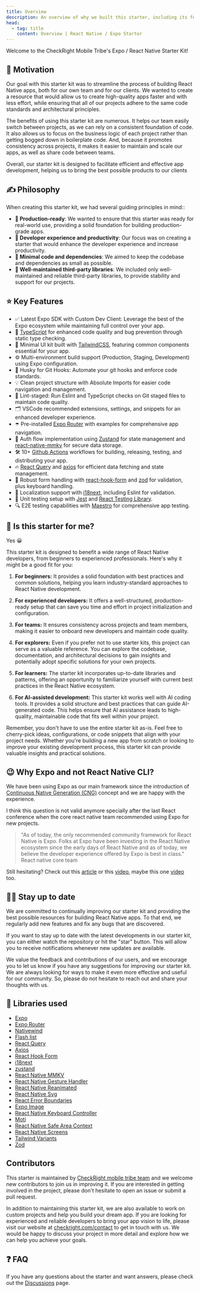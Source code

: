 ```yaml
---
title: Overview
description: An overview of why we built this starter, including its features, the libraries used, and more.
head:
  - tag: title
    content: Overview | React Native / Expo Starter
---
```


Welcome to the CheckRight Mobile Tribe's Expo / React Native Starter Kit!

## 🚀 Motivation

Our goal with this starter kit was to streamline the process of building React Native apps, both for our own team and for our clients. We wanted to create a resource that would allow us to create high-quality apps faster and with less effort, while ensuring that all of our projects adhere to the same code standards and architectural principles.

The benefits of using this starter kit are numerous. It helps our team easily switch between projects, as we can rely on a consistent foundation of code. It also allows us to focus on the business logic of each project rather than getting bogged down in boilerplate code. And, because it promotes consistency across projects, it makes it easier to maintain and scale our apps, as well as share code between teams.

Overall, our starter kit is designed to facilitate efficient and effective app development, helping us to bring the best possible products to our clients

## ✍️ Philosophy

When creating this starter kit, we had several guiding principles in mind::

- **🚀 Production-ready**: We wanted to ensure that this starter was ready for real-world use, providing a solid foundation for building production-grade apps.
- **🥷 Developer experience and productivity**: Our focus was on creating a starter that would enhance the developer experience and increase productivity.
- **🧩 Minimal code and dependencies**: We aimed to keep the codebase and dependencies as small as possible.
- **💪 Well-maintained third-party libraries**: We included only well-maintained and reliable third-party libraries, to provide stability and support for our projects.

## ⭐ Key Features

- ✅ Latest Expo SDK with Custom Dev Client: Leverage the best of the Expo ecosystem while maintaining full control over your app.
- 🎉 [TypeScript](https://www.typescriptlang.org/) for enhanced code quality and bug prevention through static type checking.
- 💅 Minimal UI kit built with [TailwindCSS](https://www.nativewind.dev/), featuring common components essential for your app.
- ⚙️ Multi-environment build support (Production, Staging, Development) using Expo configuration.
- 🦊 Husky for Git Hooks: Automate your git hooks and enforce code standards.
- 💡 Clean project structure with Absolute Imports for easier code navigation and management.
- 🚫 Lint-staged: Run Eslint and TypeScript checks on Git staged files to maintain code quality.
- 🗂 VSCode recommended extensions, settings, and snippets for an enhanced developer experience.
- ☂️ Pre-installed [Expo Router](https://docs.expo.dev/router/introduction/) with examples for comprehensive app navigation.
- 💫 Auth flow implementation using [Zustand](https://github.com/pmndrs/zustand) for state management and [react-native-mmkv](https://github.com/mrousavy/react-native-mmkv) for secure data storage.
- 🛠 10+ [Github Actions](https://github.com/features/actions) workflows for building, releasing, testing, and distributing your app.
- 🔥 [React Query](https://react-query.tanstack.com/) and [axios](https://github.com/axios/axios) for efficient data fetching and state management.
- 🧵 Robust form handling with [react-hook-form](https://react-hook-form.com/) and [zod](https://github.com/colinhacks/zod) for validation, plus keyboard handling.
- 🎯 Localization support with [i18next](https://www.i18next.com/), including Eslint for validation.
- 🧪 Unit testing setup with [Jest](https://jestjs.io/) and [React Testing Library](https://testing-library.com/docs/react-testing-library/intro/).
- 🔍 E2E testing capabilities with [Maestro](https://maestro.mobile.dev/) for comprehensive app testing.

## 🤔 Is this starter for me?

Yes 😀

This starter kit is designed to benefit a wide range of React Native developers, from beginners to experienced professionals. Here's why it might be a good fit for you:

1. **For beginners:** It provides a solid foundation with best practices and common solutions, helping you learn industry-standard approaches to React Native development.

2. **For experienced developers:** It offers a well-structured, production-ready setup that can save you time and effort in project initialization and configuration.

3. **For teams:** It ensures consistency across projects and team members, making it easier to onboard new developers and maintain code quality.

4. **For explorers:** Even if you prefer not to use starter kits, this project can serve as a valuable reference. You can explore the codebase, documentation, and architectural decisions to gain insights and potentially adopt specific solutions for your own projects.

5. **For learners:** The starter kit incorporates up-to-date libraries and patterns, offering an opportunity to familiarize yourself with current best practices in the React Native ecosystem.

6. **For AI-assisted development:** This starter kit works well with AI coding tools. It provides a solid structure and best practices that can guide AI-generated code. This helps ensure that AI assistance leads to high-quality, maintainable code that fits well within your project.

Remember, you don't have to use the entire starter kit as-is. Feel free to cherry-pick ideas, configurations, or code snippets that align with your project needs. Whether you're building a new app from scratch or looking to improve your existing development process, this starter kit can provide valuable insights and practical solutions.

## 😉 Why Expo and not React Native CLI?

We have been using Expo as our main framework since the introduction of [Continuous Native Generation (CNG)](https://docs.expo.dev/workflow/continuous-native-generation/) concept and we are happy with the experience.

I think this question is not valid anymore specially after the last React conference when the core react native team recommended using Expo for new projects.

> "As of today, the only recommended community framework for React Native is Expo. Folks at Expo have been investing in the React Native ecosystem since the early days of React Native and as of today, we believe the developer experience offered by Expo is best in class." React native core team

Still hesitating? Check out this [article](https://reactnative.dev/blog/2024/06/25/use-a-framework-to-build-react-native-apps) or this [video](https://www.youtube.com/watch?v=lifGTznLBcw), maybe this one [video](https://www.youtube.com/watch?v=ek_IdGC0G80) too.

## 🧑‍💻 Stay up to date

We are committed to continually improving our starter kit and providing the best possible resources for building React Native apps. To that end, we regularly add new features and fix any bugs that are discovered.

If you want to stay up to date with the latest developments in our starter kit, you can either watch the repository or hit the "star" button. This will allow you to receive notifications whenever new updates are available.

We value the feedback and contributions of our users, and we encourage you to let us know if you have any suggestions for improving our starter kit. We are always looking for ways to make it even more effective and useful for our community. So, please do not hesitate to reach out and share your thoughts with us.

<!-- add a gif image here  -->

## 💎 Libraries used

- [Expo](https://docs.expo.io/)
- [Expo Router](https://docs.expo.dev/router/introduction/)
- [Nativewind](https://www.nativewind.dev/v4/overview)
- [Flash list](https://github.com/Shopify/flash-list)
- [React Query](https://tanstack.com/query/v4)
- [Axios](https://axios-http.com/docs/intro)
- [React Hook Form](https://react-hook-form.com/)
- [i18next](https://www.i18next.com/)
- [zustand](https://github.com/pmndrs/zustand)
- [React Native MMKV](https://github.com/mrousavy/react-native-mmkv)
- [React Native Gesture Handler](https://docs.swmansion.com/react-native-gesture-handler/docs/)
- [React Native Reanimated](https://docs.swmansion.com/react-native-reanimated/docs/)
- [React Native Svg](https://github.com/software-mansion/react-native-svg)
- [React Error Boundaries](https://github.com/bvaughn/react-error-boundary)
- [Expo Image](https://docs.expo.dev/versions/unversioned/sdk/image/)
- [React Native Keyboard Controller](https://github.com/kirillzyusko/react-native-keyboard-controller)
- [Moti](https://moti.fyi/)
- [React Native Safe Area Context](https://github.com/th3rdwave/react-native-safe-area-context)
- [React Native Screens](https://github.com/software-mansion/react-native-screens)
- [Tailwind Variants](https://www.tailwind-variants.org/)
- [Zod](https://zod.dev/)

## Contributors

This starter is maintained by [CheckRight mobile tribe team](https://www.checkright.com/team) and we welcome new contributors to join us in improving it. If you are interested in getting involved in the project, please don't hesitate to open an issue or submit a pull request.

In addition to maintaining this starter kit, we are also available to work on custom projects and help you build your dream app. If you are looking for experienced and reliable developers to bring your app vision to life, please visit our website at [checkright.com/contact](https://www.checkright.com/contact) to get in touch with us. We would be happy to discuss your project in more detail and explore how we can help you achieve your goals.

## ❓ FAQ

If you have any questions about the starter and want answers, please check out the [Discussions](https://github.com/checkright/react-native-template-checkright/discussions) page.
